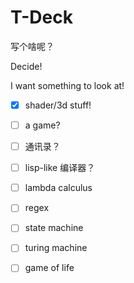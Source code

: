 # T-Deck

写个啥呢？

Decide!

I want something to look at!

- [x] shader/3d stuff!
- [ ] a game?

- [ ] 通讯录？
- [ ] lisp-like 编译器？
- [ ] lambda calculus
- [ ] regex
- [ ] state machine
- [ ] turing machine
- [ ] game of life
